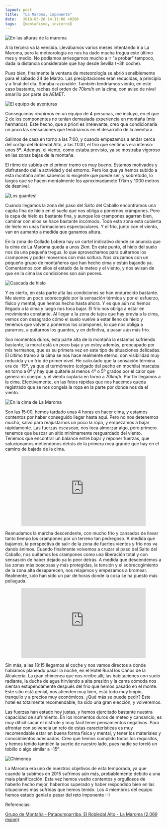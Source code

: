 ```yaml
---
layout: post
title:  "La Maroma, imponente"
date:   2018-03-26 14:11:00 +0200
tags:	[montañismo, invierno]
---
```


![En las alturas de la maroma][altura]

A la tercera va la vencida. Llevábamos varios meses intentando ir a La
Maroma, pero la meteorología no nos ha dado mucha tregua este último mes y
medio. No podiamos arriesgarnos mucho a ir "a probar" tampoco, dada la
distancia considerable que hay desde Sevilla (~3h coche).

Pues bien, finalmente la ventana de meteorología se abrió sensiblemente para
el sábado 24 de Marzo. Las precipitaciones eran reducidas, a principio y a
final del día. Sonaba razonable. También tendríamos viento, en este caso
bastante, rachas del orden de 70km/h en la cima, con aviso de nivel amarillo
por parte de AEMET.

<!--more-->

![El equipo de aventuras][equipo]

Conseguimos reunirnos en un equipo de 4 personas, me incluyo, en el que 2 de
los componentes no tenian demasiada experiencia en montaña (mis hermanos). Este
hecho, que a priori es irrelevante, creo que condicionaría un poco las
sensaciones que tendríamos en el desarrollo de la aventura.

Salimos de casa en torno a las 7:00, y cuando empezamos a andar cerca del
cortijo del Robledal Alto, a las 11:00, el frio que sentimos era intenso: unos
5º. Además, el viento, como estaba previsto, ya se mostraba vigoroso en las
zonas bajas de la montaña.

El ritmo de subida en el primer tramo es muy bueno. Estamos motivados y
disfrutando del la actividad y del entorno. Pero los que ya hemos subido a esta
montaña antes sabemos lo exigente que puede ser, y sobretodo, lo largos que se
hacen mentalmente los aproximadamete 17km y 1000 metros de desnivel.

![Los guantes!][guantes]

Cuando llegamos la zona del paso del Salto del Caballo encontramos una capita
fina de hielo en el suelo que nos obliga a ponernos crampones. Pero la capa de
hielo es bastante fina, y aunque los crampones agarran bien, caminar con ellos
se hace bastante incómodo. Toda esta zona está cubierta de hielo en unas
formaciones espectaculares. Y el frio, junto con el viento, van en aumento a
medida que ganamos altura.

En la zona de Collado Lobera hay un cartel indicativo donde se anuncia que la
cima de La Maroma queda a unos 2km. En este punto, el hielo del suelo nos da
una pequeña tregua, lo que aprovechamos para quitarnos los crampones y poder
movernos con más soltura. Nos cruzamos con un pequeño grupo de montañeros que
han hecho cima y están bajando ya. Comentamos con ellos el estado de la meteo
y el viento, y nos avisan de que en la cima las condiciones son aún peores.


![Cascada de hielo][cascada]

Y es cierto, en esta parte alta las condiciones se han endurecido bastante. Me
siento un poco sobrecogido por la sensación térmica y por el esfuerzo, físico y
mental, que hemos hecho hasta ahora. Y es que aún no hemos llegado a la cima y
luego nos toca bajar. El frio nos obliga a estar en movimiento constante.
Al llegar a la zona de tajos que hay previa a la cima, vemos con desagrado cómo
el suelo vuelve a estar lleno de hielo y tenemos que volver a ponernos los
crampones, lo que nos obliga a pararnos, a quitarnos los guantes, y en
definitva, a pasar aún más frio.

Son momentos duros, esta parte alta de la montaña la estamos sufriendo
bastante, la moral está un poco baja y yo estoy además, preocupado por mis
hermanos, que es su primera vez en este tipo de situaciones delicadas.
El último tramo a la cima se nos hace realmente eterno, con visibilidad muy
reducida y un frio de primer nivel. He calculado que la sensación términa era
de -15º, ya que el termómetro (colgado del pecho en mochila) marcaba en torno
a 0º y hay que quitarle al menos 4º o 5º grados por el calor que genera mi
cuerpo, y el viento soplaría en torno a 70km/h.
Por fin llegamos a la cima. Efectivamente, en las fotos rápidas que nos hacemos
queda registrado que se nos congela la ropa en la parte por donde nos da el
viento.

![En la cima de La Maroma][cima]

Son las 15:00, hemos tardado unas 4 horas en hacer cima, y estamos contentos
por haber conseguido llegar hasta aquí. Pero no nos detenemos mucho, salvo
para reajustarnos un poco la ropa, y empezamos a bajar rápidamente.
Las fuerzas escasean, nos toca almorzar algo, pero primero tenemos que buscar
un sitio minimamente resguardado del viento. Tenemos que encontrar un balance
entre bajar y reponer fuerzas, que solucionamos metiendonos detrás de la
primera roca grande que hay en el camino de bajada de la cima.

<center>
<iframe width="400" height="225"
	src="https://www.youtube-nocookie.com/embed/YbyawISEsC0"
	frameborder="0" allow="autoplay; encrypted-media" allowfullscreen>
</iframe>
</center>

Reanudamos la marcha descendente, con mucho frio y cansados de llevar tanto
tiempo los crampones por un terreno tan pedregoso. A medida que bajamos,
la perspectiva de salir de la zona de fuertes vientos y frio nos va dando
ánimos. Cuando finalmente volvemos a cruzar el paso del Salto del Caballo,
nos quitamos los crampones como una liberación total y con sensasión de haber
dejado ya lo peor detrás.
A medida que descendemos a las zonas más boscosas y más protegidas, la tensión
y el sobrecogimiento de la zona alta desaparecen, nos relajamos y empezamos
a bromear. Realmente, solo han sido un par de horas donde la cosa se ha puesto
más peliaguda.

<center>
<iframe width="400" height="225"
	src="https://www.youtube-nocookie.com/embed/Gvv8H4P6IIU"
	frameborder="0" allow="autoplay; encrypted-media" allowfullscreen>
</iframe>
</center>

Sin más, a las 18:15 llegamos al coche y nos vamos directos a donde habíamos
planeado pasar la noche, en el Hotel Rural los Caños de la Alcaicería.
La gran chimenea que nos recibe allí, las habitaciones con suelo radiante,
la ducha de agua hirviendo a alta presión y la cama cómoda nos sientan
estupendamente después del frio que hemos pasado en el monte.
Este sitio está genial, nos atienden muy bien, está todo muy limpio, tranquilo
y a precios muy económicos. ¿Qué más se puede pedir? Este hotel es totalmente
recomendable, ha sido una gran elección, y volveremos.

Las fuerzas han estado hoy justas, y hemos ejercitado bastante nuestra
capacidad de sufrimiento. En los momentos duros de meteo y cansancio, es muy
dificil sacar el disfrute y muy fácil tener pensamientos negativos.
Para afrontar con solvencia un reto de estas características es muy
recomendable estar en buena forma física y mental, y tener los materiales y
conocimientos adecuados. Creo que hemos cumplido todos los requisitos, y hemos
tenido también la suerte de nuestro lado, pues nadie se torció un tobillo o
algo similar a -15º.

![Chimenea][chimenea]

La Maroma era uno de nuestros objetivos de esta temporada, ya que cuando
la subimos en 2015 sufrimos aún más, probablemente debido a una mala
planificación. Esta vez hemos vuelto contentos y orgullosos de haberlo hecho
mejor, habernos superado y haber respondido bien en las situaciones más sufridas
que hemos tenido. Los 4 miembros del equipo hemos estado genial a pesar del
reto imponente :-)

Referencias:

[Grupo de Montaña - Patapumparriba, El Robledal Alto - La Maroma (2.069 msnm)][gmp]

[gmp]:			http://gmpatapumparriba.blogspot.com.es/2013/03/el-robledal-alto-la-maroma-2069-mts.html 
[equipo]:		{{site.url}}/assets/20180326-01-maroma-equipo.png
[cima]:			{{site.url}}/assets/20180326-02-maroma-cima.png
[guantes]:		{{site.url}}/assets/20180326-03-maroma-guantes.png
[cascada]:		{{site.url}}/assets/20180326-04-maroma-cascada.png
[altura]:		{{site.url}}/assets/20180326-05-maroma-altura.png
[chimenea]:		{{site.url}}/assets/20180326-06-maroma-chimenea.png
